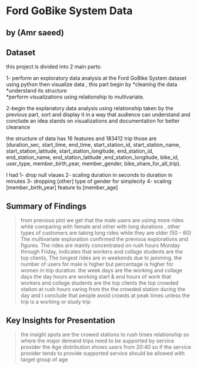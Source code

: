 # Ford GoBike System Data
## by (Amr saeed)


## Dataset

this project is divided into 2 main parts:

1- perform an exploratory data analysis at the  Ford GoBike System dataset using python then visualize data , this part begin by 
*cleaning the data  
*understand its structure  
*perform visualizations using relationship to multivariate.

2-begin the explanatory data analysis  using relationship taken by the previous part, 
sort and display it in a way that audience can understand and conclude an idea stands on visualizations and documentation for better clearance

the structure of data has 16 features and 183412 trip those are (duration_sec, start_time, end_time, start_station_id, start_station_name, start_station_latitude, start_station_longitude, end_station_id, end_station_name, end_station_latitude ,end_station_longitude, bike_id, user_type, member_birth_year, member_gender, bike_share_for_all_trip).

I had
1- drop null vlaues
2- scaling duration in seconds to duration in minutes
3- dropping [other] type of gender for simplecity
4- scaling [member_birth_year] feature to [member_age]

## Summary of Findings

> from previous plot we get that the male users are usimg more rides while comparing with female and other with long durations , other types of customers are taking long rides while they are older (50 - 60)
>The multivariate exploration confirmed the previous explorations and figures.
>The rides are mainly concentrated on rush hours Monday through Friday,
indicates that workers and collage students are the top clients,
>The longest rides are in weekends due to jamming.
the number of users for male is higher but percentage is higher for women in trip duration.
> the week days are the working and collage days
> the day hours are working start & end hours of work
> that workers and collage students are the top clients
> the top crowded station at rush hours varing from the the crowded station during the day
and
> I conclude that people avoid crowds at peak times unless the trip is a working or study trip

## Key Insights for Presentation

> the insight spots are the crowed stations to rush times relationship so where the major demand trips need to be supported by service provider
> the Age distribution shows users from 20:40 so if the service provider tends to provide supported service should be allowed with target group of age